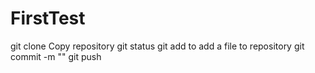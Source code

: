 # FirstTest
git clone <URL>		Copy repository
git status 
git add <file name> to add a file to repository
git commit -m "<message>"
git push
  

